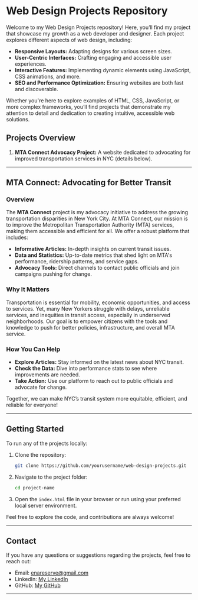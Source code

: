 # Web Design Projects Repository

Welcome to my Web Design Projects repository! Here, you’ll find my project that showcase my growth as a web developer and designer. Each project explores different aspects of web design, including:

- **Responsive Layouts:** Adapting designs for various screen sizes.
- **User-Centric Interfaces:** Crafting engaging and accessible user experiences.
- **Interactive Features:** Implementing dynamic elements using JavaScript, CSS animations, and more.
- **SEO and Performance Optimization:** Ensuring websites are both fast and discoverable.

Whether you're here to explore examples of HTML, CSS, JavaScript, or more complex frameworks, you’ll find projects that demonstrate my attention to detail and dedication to creating intuitive, accessible web solutions.

## Projects Overview

1. **MTA Connect Advocacy Project:** A website dedicated to advocating for improved transportation services in NYC (details below).

---

## MTA Connect: Advocating for Better Transit

### Overview
The **MTA Connect** project is my advocacy initiative to address the growing transportation disparities in New York City. At MTA Connect, our mission is to improve the Metropolitan Transportation Authority (MTA) services, making them accessible and efficient for all. We offer a robust platform that includes:

- **Informative Articles:** In-depth insights on current transit issues.
- **Data and Statistics:** Up-to-date metrics that shed light on MTA's performance, ridership patterns, and service gaps.
- **Advocacy Tools:** Direct channels to contact public officials and join campaigns pushing for change.

### Why It Matters
Transportation is essential for mobility, economic opportunities, and access to services. Yet, many New Yorkers struggle with delays, unreliable services, and inequities in transit access, especially in underserved neighborhoods. Our goal is to empower citizens with the tools and knowledge to push for better policies, infrastructure, and overall MTA service.

### How You Can Help
- **Explore Articles:** Stay informed on the latest news about NYC transit.
- **Check the Data:** Dive into performance stats to see where improvements are needed.
- **Take Action:** Use our platform to reach out to public officials and advocate for change.

Together, we can make NYC’s transit system more equitable, efficient, and reliable for everyone!

---

## Getting Started

To run any of the projects locally:

1. Clone the repository:
   ```bash
   git clone https://github.com/yourusername/web-design-projects.git
   ```
2. Navigate to the project folder:
   ```bash
   cd project-name
   ```
3. Open the `index.html` file in your browser or run using your preferred local server environment.

Feel free to explore the code, and contributions are always welcome!

---

## Contact

If you have any questions or suggestions regarding the projects, feel free to reach out:

- Email: enareserve@gmail.com
- LinkedIn: [My LinkedIn](www.linkedin.com/in/tageena-reserve-b139912b2)
- GitHub: [My GitHub]((https://github.com/geena-r))

---

